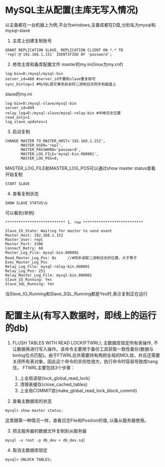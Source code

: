 # MySQL主从配置(主库无写入情况)
以主备都在一台机器上为例,平台为windows,主备库都在D盘,分别名为mysql和mysql-slave

1. 主库上创建复制账号
```
GRANT REPLICATION SLAVE, REPLICATION CLIENT ON *.* TO 'repl'@'192.168.1.151' IDENTIFIED BY 'password';
```

2. 修改主库和备库配置文件
master的my.ini(linux为my.cnf)
```
log-bin=D:/mysql/mysql-bin
server_id=488 #server_id不要和slave重复即可
sync_binlog=1 #MySQL提交事务前会将二进制日志同步到磁盘上
```

slave的my.ini
```
log-bin=D:/mysql-slave/mysql-bin
server_id=489
relay_log=D:/mysql-slave/mysql-relay-bin #中继日志位置
read_only=1
log_slave_updates=1
```

3. 启动复制
```
CHANGE MASTER TO MASTER_HOST='192.168.1.152',   
       MASTER_USER='repl',   
       MASTER_PASSWORD='password',   
       MASTER_LOG_FILE='mysql-bin.000001',   
       MASTER_LOG_POS=8;  
```
MASTER_LOG_FILE和MASTER_LOG_POS可以通过show master status查看  
开始复制 
```
START SLAVE
```

4. 查看复制状态
```
SHOW SLAVE STATUS\G
```
可以看到(举例)
```
*************************** 1. row ***************************

Slave_IO_State: Waiting for master to send event
Master_Host: 192.168.1.152
Master_User: repl
Master_Port: 3306
Connect_Retry: 60
Master_Log_File: mysql-bin.000001
Read_Master_Log_Pos: 8s     //#同步读取二进制日志的位置，大于等于Exec_Master_Log_Pos
Relay_Log_File: mysql-relay-bin.000001
Relay_Log_Pos: 251
Relay_Master_Log_File: mysql-bin.000001
Slave_IO_Running: Yes 
Slave_SQL_Running: Yes 
```
当Slave_IO_Running和Slave_SQL_Running都是Yes时,表示复制正在运行

# 配置主从(有写入数据时，即线上的运行的db)
1. FLUSH TABLES WITH READ LOCK(FTWRL);
主数据库锁定所有表操作, 不让数据再进行写入操作。该命令主要用于备份工具获取一致性备份(数据与binlog位点匹配)。由于FTWRL总共需要持有两把全局的MDL锁，并且还需要关闭所有表对象，因此这个命令的杀伤性很大，执行命令时容易导致库hang住。
    FTWRL主要包括3个步骤：

    1. 上全局读锁(lock_global_read_lock)
    2. 清理表缓存(close_cached_tables)
    3. 上全局COMMIT锁(make_global_read_lock_block_commit)

2. 查看主数据库的状态
```
mysql> show master status;
```
这里跟第一种情况一样，查看日志File和Position的值, 以备从服务器使用。

3. 把主服务器的数据文件复制到从服务器
```
mysql -u root -p db_dev < db_dev.sql
```

4. 取消主数据库锁定
```
mysql> UNLOCK TABLES;
```